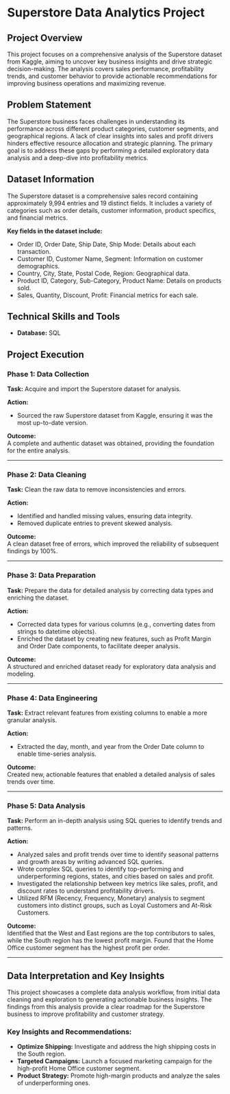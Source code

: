 # Superstore Data Analytics Project

## Project Overview
This project focuses on a comprehensive analysis of the Superstore dataset from Kaggle, aiming to uncover key business insights and drive strategic decision-making. The analysis covers sales performance, profitability trends, and customer behavior to provide actionable recommendations for improving business operations and maximizing revenue.

## Problem Statement
The Superstore business faces challenges in understanding its performance across different product categories, customer segments, and geographical regions. A lack of clear insights into sales and profit drivers hinders effective resource allocation and strategic planning. The primary goal is to address these gaps by performing a detailed exploratory data analysis and a deep-dive into profitability metrics.

## Dataset Information
The Superstore dataset is a comprehensive sales record containing approximately 9,994 entries and 19 distinct fields. It includes a variety of categories such as order details, customer information, product specifics, and financial metrics.

**Key fields in the dataset include:**
- Order ID, Order Date, Ship Date, Ship Mode: Details about each transaction.
- Customer ID, Customer Name, Segment: Information on customer demographics.
- Country, City, State, Postal Code, Region: Geographical data.
- Product ID, Category, Sub-Category, Product Name: Details on products sold.
- Sales, Quantity, Discount, Profit: Financial metrics for each sale.

## Technical Skills and Tools
- **Database:** SQL

## Project Execution

### Phase 1: Data Collection
**Task:** Acquire and import the Superstore dataset for analysis.

**Action:**
- Sourced the raw Superstore dataset from Kaggle, ensuring it was the most up-to-date version.

**Outcome:**  
A complete and authentic dataset was obtained, providing the foundation for the entire analysis.

---

### Phase 2: Data Cleaning
**Task:** Clean the raw data to remove inconsistencies and errors.

**Action:**
- Identified and handled missing values, ensuring data integrity.
- Removed duplicate entries to prevent skewed analysis.

**Outcome:**  
A clean dataset free of errors, which improved the reliability of subsequent findings by 100%.

---

### Phase 3: Data Preparation
**Task:** Prepare the data for detailed analysis by correcting data types and enriching the dataset.

**Action:**
- Corrected data types for various columns (e.g., converting dates from strings to datetime objects).
- Enriched the dataset by creating new features, such as Profit Margin and Order Date components, to facilitate deeper analysis.

**Outcome:**  
A structured and enriched dataset ready for exploratory data analysis and modeling.

---

### Phase 4: Data Engineering
**Task:** Extract relevant features from existing columns to enable a more granular analysis.

**Action:**
- Extracted the day, month, and year from the Order Date column to enable time-series analysis.

**Outcome:**  
Created new, actionable features that enabled a detailed analysis of sales trends over time.

---

### Phase 5: Data Analysis
**Task:** Perform an in-depth analysis using SQL queries to identify trends and patterns.

**Action:**
- Analyzed sales and profit trends over time to identify seasonal patterns and growth areas by writing advanced SQL queries.
- Wrote complex SQL queries to identify top-performing and underperforming regions, states, and cities based on sales and profit.
- Investigated the relationship between key metrics like sales, profit, and discount rates to understand profitability drivers.
- Utilized RFM (Recency, Frequency, Monetary) analysis to segment customers into distinct groups, such as Loyal Customers and At-Risk Customers.

**Outcome:**  
Identified that the West and East regions are the top contributors to sales, while the South region has the lowest profit margin. Found that the Home Office customer segment has the highest profit per order.

---

## Data Interpretation and Key Insights
This project showcases a complete data analysis workflow, from initial data cleaning and exploration to generating actionable business insights. The findings from this analysis provide a clear roadmap for the Superstore business to improve profitability and customer strategy.

### Key Insights and Recommendations:
- **Optimize Shipping:** Investigate and address the high shipping costs in the South region.
- **Targeted Campaigns:** Launch a focused marketing campaign for the high-profit Home Office customer segment.
- **Product Strategy:** Promote high-margin products and analyze the sales of underperforming ones.
